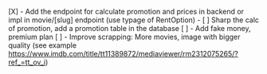 [X] - Add the endpoint for calculate promotion and prices in backend or impl in movie/[slug] endpoint (use typage of RentOption)
    - [ ] Sharp the calc of promotion, add a promotion table in the database
[ ] - Add fake money, premium plan
[ ] - Improve scrapping: More movies, image with bigger quality (see example https://www.imdb.com/title/tt11389872/mediaviewer/rm2312075265/?ref_=tt_ov_i)